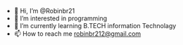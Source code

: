 - 👋 Hi, I’m @Robinbr21
- 👀 I’m interested in programming
- 🌱 I’m currently learning B.TECH information Technolagy
- 📫 How to reach me robinbr212@gmail.com

<!---
Robinbr21/Robinbr21 is a ✨ special ✨ repository because its `README.md` (this file) appears on your GitHub profile.
You can click the Preview link to take a look at your changes.
--->

